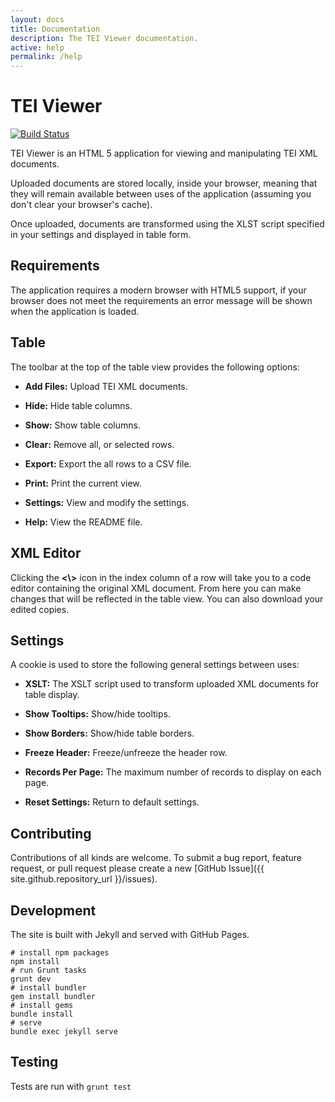 ```yaml
---
layout: docs
title: Documentation
description: The TEI Viewer documentation.
active: help
permalink: /help
---
```


# TEI Viewer

[![Build Status](https://travis-ci.org/alexandermendes/tei-viewer.svg?branch=master)](https://travis-ci.org/alexandermendes/tei-viewer)

TEI Viewer is an HTML 5 application for viewing and manipulating TEI XML
documents.

Uploaded documents are stored locally, inside your browser, meaning
that they will remain available between uses of the application (assuming you
don't clear your browser's cache).

Once uploaded, documents are transformed using the XLST script specified in
your settings and displayed in table form.


## Requirements

The application requires a modern browser with HTML5 support, if your browser
does not meet the requirements an error message will be shown when the
application is loaded.


## Table

The toolbar at the top of the table view provides the following options:

- **Add Files:** Upload TEI XML documents.

- **Hide:** Hide table columns.

- **Show:** Show table columns.

- **Clear:** Remove all, or selected rows.

- **Export:** Export the all rows to a CSV file.

- **Print:** Print the current view.

- **Settings:** View and modify the settings.

- **Help:** View the README file.


## XML Editor

Clicking the **<\\>** icon in the index column of a row will take you to a code
editor containing the original XML document. From here you can make changes that
will be reflected in the table view. You can also download your edited copies.


## Settings

A cookie is used to store the following general settings between uses:

- **XSLT:** The XSLT script used to transform uploaded XML documents for table display.

- **Show Tooltips:** Show/hide tooltips.

- **Show Borders:** Show/hide table borders.

- **Freeze Header:** Freeze/unfreeze the header row.

- **Records Per Page:** The maximum number of records to display on each page.

- **Reset Settings:** Return to default settings.


## Contributing

Contributions of all kinds are welcome. To submit a bug report, feature request,
or pull request please create a new [GitHub Issue]({{ site.github.repository_url }}/issues).


## Development

The site is built with Jekyll and served with GitHub Pages.

```
# install npm packages
npm install
# run Grunt tasks
grunt dev
# install bundler
gem install bundler
# install gems
bundle install
# serve
bundle exec jekyll serve
```


## Testing

Tests are run with `grunt test`
